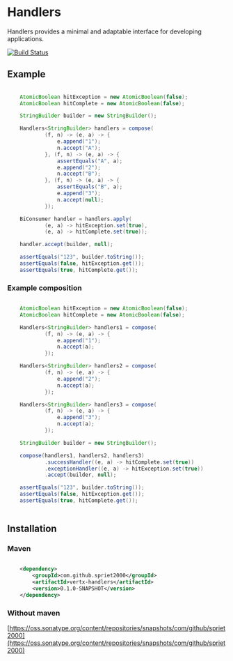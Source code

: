 # Handlers

Handlers provides a minimal and adaptable interface for developing applications.

[![Build Status](https://travis-ci.org/spriet2000/vertx-handlers.svg?branch=master)](https://travis-ci.org/spriet2000/vertx-handlers)

## Example

```java
    
    AtomicBoolean hitException = new AtomicBoolean(false);
    AtomicBoolean hitComplete = new AtomicBoolean(false);

    StringBuilder builder = new StringBuilder();

    Handlers<StringBuilder> handlers = compose(
            (f, n) -> (e, a) -> {
                e.append("1");
                n.accept("A");
            }, (f, n) -> (e, a) -> {
                assertEquals("A", a);
                e.append("2");
                n.accept("B");
            }, (f, n) -> (e, a) -> {
                assertEquals("B", a);
                e.append("3");
                n.accept(null);
            });

    BiConsumer handler = handlers.apply(
            (e, a) -> hitException.set(true),
            (e, a) -> hitComplete.set(true));

    handler.accept(builder, null);

    assertEquals("123", builder.toString());
    assertEquals(false, hitException.get());
    assertEquals(true, hitComplete.get());

```
### Example composition

``` java

    AtomicBoolean hitException = new AtomicBoolean(false);
    AtomicBoolean hitComplete = new AtomicBoolean(false);

    Handlers<StringBuilder> handlers1 = compose(
            (f, n) -> (e, a) -> {
                e.append("1");
                n.accept(a);
            });

    Handlers<StringBuilder> handlers2 = compose(
            (f, n) -> (e, a) -> {
                e.append("2");
                n.accept(a);
            });

    Handlers<StringBuilder> handlers3 = compose(
            (f, n) -> (e, a) -> {
                e.append("3");
                n.accept(a);
            });

    StringBuilder builder = new StringBuilder();

    compose(handlers1, handlers2, handlers3)
            .successHandler((e, a) -> hitComplete.set(true))
            .exceptionHandler((e, a) -> hitException.set(true))
            .accept(builder, null);

    assertEquals("123", builder.toString());
    assertEquals(false, hitException.get());
    assertEquals(true, hitComplete.get());
    
```

## Installation

### Maven

```xml

    <dependency>
        <groupId>com.github.spriet2000</groupId>
        <artifactId>vertx-handlers</artifactId>
        <version>0.1.0-SNAPSHOT</version>
    </dependency>

```

### Without maven

[https://oss.sonatype.org/content/repositories/snapshots/com/github/spriet2000](https://oss.sonatype.org/content/repositories/snapshots/com/github/spriet2000)
